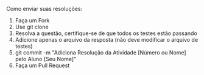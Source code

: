 Como enviar suas resoluções:

1. Faça um Fork
2. Use git clone
3. Resolva a questão, certifique-se de que todos os testes estão passando
4. Adicione apenas o arquivo da resposta (não deve modificar o arquivo de testes)
5. git commit -m "Adiciona Resolução da Atividade [Número ou Nome] pelo Aluno [Seu Nome]"
6. Faça um Pull Request
